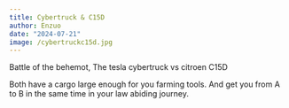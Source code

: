 ```yaml
---
title: Cybertruck & C15D
author: Enzuo
date: "2024-07-21"
image: /cybertruckc15d.jpg
---
```


Battle of the behemot, The tesla cybertruck vs citroen C15D

Both have a cargo large enough for you farming tools. And get you from A to B in the same time in your law abiding journey.